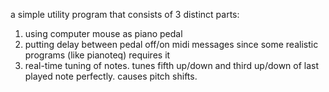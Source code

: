 a simple utility program that consists of 3 distinct parts:
1. using computer mouse as piano pedal
1. putting delay between pedal off/on midi messages since some realistic programs (like pianoteq) requires it
1. real-time tuning of notes. tunes fifth up/down and third up/down of last played note perfectly. causes pitch shifts.
